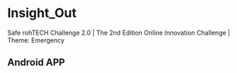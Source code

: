 # Insight_Out
Safe rohTECH Challenge 2.0 | The 2nd Edition Online Innovation Challenge | Theme: Emergency

## Android APP